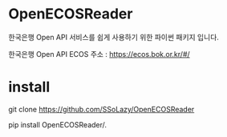 # OpenECOSReader

한국은행 Open API 서비스를 쉽게 사용하기 위한 파이썬 패키지 입니다.

한국은행 Open API ECOS 주소 : https://ecos.bok.or.kr/#/


# install

git clone https://github.com/SSoLazy/OpenECOSReader

pip install OpenECOSReader/.

